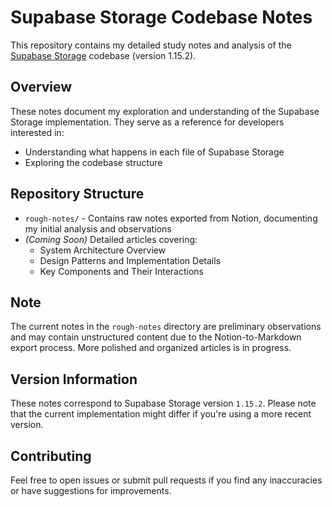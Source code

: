 # Supabase Storage Codebase Notes

This repository contains my detailed study notes and analysis of the [Supabase Storage](https://github.com/supabase/storage) codebase (version 1.15.2).

## Overview

These notes document my exploration and understanding of the Supabase Storage implementation. They serve as a reference for developers interested in:
- Understanding what happens in each file of Supabase Storage
- Exploring the codebase structure

## Repository Structure

- `rough-notes/` - Contains raw notes exported from Notion, documenting my initial analysis and observations
- *(Coming Soon)* Detailed articles covering:
  - System Architecture Overview
  - Design Patterns and Implementation Details
  - Key Components and Their Interactions

## Note

The current notes in the `rough-notes` directory are preliminary observations and may contain unstructured content due to the Notion-to-Markdown export process. More polished and organized articles is in progress.

## Version Information

These notes correspond to Supabase Storage version `1.15.2`. Please note that the current implementation might differ if you're using a more recent version.

## Contributing

Feel free to open issues or submit pull requests if you find any inaccuracies or have suggestions for improvements.
